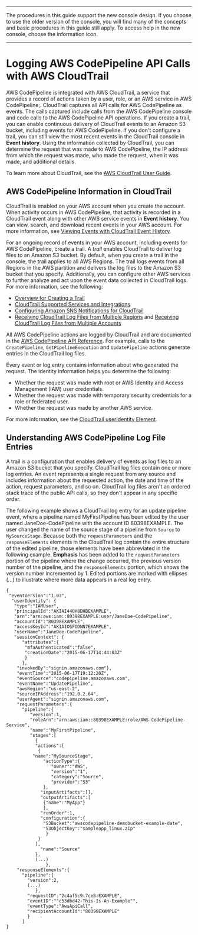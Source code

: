 --------

The procedures in this guide support the new console design\. If you choose to use the older version of the console, you will find many of the concepts and basic procedures in this guide still apply\. To access help in the new console, choose the information icon\.

--------

# Logging AWS CodePipeline API Calls with AWS CloudTrail<a name="monitoring-cloudtrail-logs"></a>

AWS CodePipeline is integrated with AWS CloudTrail, a service that provides a record of actions taken by a user, role, or an AWS service in AWS CodePipeline;\. CloudTrail captures all API calls for AWS CodePipeline as events\. The calls captured include calls from the AWS CodePipeline console and code calls to the AWS CodePipeline API operations\. If you create a trail, you can enable continuous delivery of CloudTrail events to an Amazon S3 bucket, including events for AWS CodePipeline\. If you don't configure a trail, you can still view the most recent events in the CloudTrail console in **Event history**\. Using the information collected by CloudTrail, you can determine the request that was made to AWS CodePipeline, the IP address from which the request was made, who made the request, when it was made, and additional details\. 

To learn more about CloudTrail, see the [AWS CloudTrail User Guide](https://docs.aws.amazon.com/awscloudtrail/latest/userguide/)\.

## AWS CodePipeline Information in CloudTrail<a name="service-name-info-in-cloudtrail"></a>

CloudTrail is enabled on your AWS account when you create the account\. When activity occurs in AWS CodePipeline, that activity is recorded in a CloudTrail event along with other AWS service events in **Event history**\. You can view, search, and download recent events in your AWS account\. For more information, see [Viewing Events with CloudTrail Event History](https://docs.aws.amazon.com/awscloudtrail/latest/userguide/view-cloudtrail-events.html)\. 

For an ongoing record of events in your AWS account, including events for AWS CodePipeline, create a trail\. A *trail* enables CloudTrail to deliver log files to an Amazon S3 bucket\. By default, when you create a trail in the console, the trail applies to all AWS Regions\. The trail logs events from all Regions in the AWS partition and delivers the log files to the Amazon S3 bucket that you specify\. Additionally, you can configure other AWS services to further analyze and act upon the event data collected in CloudTrail logs\. For more information, see the following: 
+ [Overview for Creating a Trail](https://docs.aws.amazon.com/awscloudtrail/latest/userguide/cloudtrail-create-and-update-a-trail.html)
+ [CloudTrail Supported Services and Integrations](https://docs.aws.amazon.com/awscloudtrail/latest/userguide/cloudtrail-aws-service-specific-topics.html#cloudtrail-aws-service-specific-topics-integrations)
+ [Configuring Amazon SNS Notifications for CloudTrail](https://docs.aws.amazon.com/awscloudtrail/latest/userguide/getting_notifications_top_level.html)
+ [Receiving CloudTrail Log Files from Multiple Regions](https://docs.aws.amazon.com/awscloudtrail/latest/userguide/receive-cloudtrail-log-files-from-multiple-regions.html) and [Receiving CloudTrail Log Files from Multiple Accounts](https://docs.aws.amazon.com/awscloudtrail/latest/userguide/cloudtrail-receive-logs-from-multiple-accounts.html)

All AWS CodePipeline actions are logged by CloudTrail and are documented in the [AWS CodePipeline API Reference](http://docs.aws.amazon.com/codepipeline/latest/APIReference)\. For example, calls to the `CreatePipeline`, `GetPipelineExecution` and `UpdatePipeline` actions generate entries in the CloudTrail log files\. 

Every event or log entry contains information about who generated the request\. The identity information helps you determine the following: 
+ Whether the request was made with root or AWS Identity and Access Management \(IAM\) user credentials\.
+ Whether the request was made with temporary security credentials for a role or federated user\.
+ Whether the request was made by another AWS service\.

For more information, see the [CloudTrail userIdentity Element](https://docs.aws.amazon.com/awscloudtrail/latest/userguide/cloudtrail-event-reference-user-identity.html)\.

## Understanding AWS CodePipeline Log File Entries<a name="monitoring-cloudtrail-logs-log-entries-example"></a>

A trail is a configuration that enables delivery of events as log files to an Amazon S3 bucket that you specify\. CloudTrail log files contain one or more log entries\. An event represents a single request from any source and includes information about the requested action, the date and time of the action, request parameters, and so on\. CloudTrail log files aren't an ordered stack trace of the public API calls, so they don't appear in any specific order\. 

The following example shows a CloudTrail log entry for an update pipeline event, where a pipeline named MyFirstPipeline has been edited by the user named JaneDoe\-CodePipeline with the account ID 80398EXAMPLE\. The user changed the name of the source stage of a pipeline from `Source` to `MySourceStage`\. Because both the `requestParameters` and the `responseElements` elements in the CloudTrail log contain the entire structure of the edited pipeline, those elements have been abbreviated in the following example\. **Emphasis** has been added to the `requestParameters` portion of the pipeline where the change occurred, the previous version number of the pipeline, and the `responseElements` portion, which shows the version number incremented by 1\. Edited portions are marked with ellipses \(\.\.\.\) to illustrate where more data appears in a real log entry\.

```
{
 "eventVersion":"1.03",
  "userIdentity": {
   "type":"IAMUser",
   "principalId":"AKIAI44QH8DHBEXAMPLE",
   "arn":"arn:aws:iam::80398EXAMPLE:user/JaneDoe-CodePipeline",
   "accountId":"80398EXAMPLE",
   "accessKeyId":"AKIAIOSFODNN7EXAMPLE",
   "userName":"JaneDoe-CodePipeline",
   "sessionContext": {
	  "attributes":{
	   "mfaAuthenticated":"false",
	   "creationDate":"2015-06-17T14:44:03Z"
	   }
	  },
	"invokedBy":"signin.amazonaws.com"},
	"eventTime":"2015-06-17T19:12:20Z",
	"eventSource":"codepipeline.amazonaws.com",
	"eventName":"UpdatePipeline",
	"awsRegion":"us-east-2",
	"sourceIPAddress":"192.0.2.64",
	"userAgent":"signin.amazonaws.com",
	"requestParameters":{
	  "pipeline":{
		 "version":1,
		 "roleArn":"arn:aws:iam::80398EXAMPLE:role/AWS-CodePipeline-Service",
		 "name":"MyFirstPipeline",
		 "stages":[
		   {
		   "actions":[
		    {
          "name":"MySourceStage",
		      "actionType":{
			     "owner":"AWS",
			     "version":"1",
			     "category":"Source",
			     "provider":"S3"
			  },
			 "inputArtifacts":[],
			 "outputArtifacts":[
			  {"name":"MyApp"}
			  ],
			 "runOrder":1,
			 "configuration":{
			  "S3Bucket":"awscodepipeline-demobucket-example-date",
			  "S3ObjectKey":"sampleapp_linux.zip"
			   }
		    }
		   ],
		     "name":"Source"
		   },
		   (...)
               },
	"responseElements":{
	  "pipeline":{
	    "version":2,
	    (...)
           },
	    "requestID":"2c4af5c9-7ce8-EXAMPLE",
	    "eventID":""c53dbd42-This-Is-An-Example"",
	    "eventType":"AwsApiCall",
	    "recipientAccountId":"80398EXAMPLE"
	    }
      ]
}
```